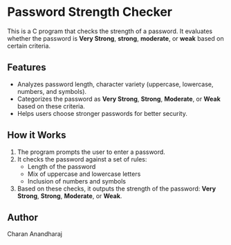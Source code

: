 # Password Strength Checker

This is a C program that checks the strength of a password. It evaluates whether the password is **Very Strong**, **strong**, **moderate**, or **weak** based on certain criteria.

## Features
- Analyzes password length, character variety (uppercase, lowercase, numbers, and symbols).
- Categorizes the password as **Very Strong**, **Strong**, **Moderate**, or **Weak** based on these criteria.
- Helps users choose stronger passwords for better security.

## How it Works
1. The program prompts the user to enter a password.
2. It checks the password against a set of rules:
   - Length of the password
   - Mix of uppercase and lowercase letters
   - Inclusion of numbers and symbols
3. Based on these checks, it outputs the strength of the password: **Very Strong**, **Strong**, **Moderate**, or **Weak**.

## Author
Charan Anandharaj
